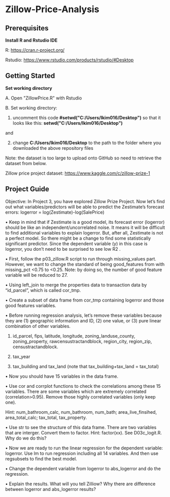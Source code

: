 # Zillow-Price-Analysis

## Prerequisites
**Install R and Rstudio IDE**

R: https://cran.r-project.org/

Rstudio: https://www.rstudio.com/products/rstudio/#Desktop

## Getting Started
**Set working directory**

A. Open "ZillowPrice.R" with Rstudio

B. Set working directory:

1. uncomment this code **#setwd("C:/Users/lkim016/Desktop")** so that it looks like this: **setwd("C:/Users/lkim016/Desktop")**

and

2. change **C:/Users/lkim016/Desktop** to the path to the folder where you downloaded the above repository files

Note: the dataset is too large to upload onto GitHub so need to retrieve the dataset from below.

Zillow price project dataset: https://www.kaggle.com/c/zillow-prize-1

## Project Guide
Objective: In Project 3, you have explored Zillow Prize Project. Now let’s find out what
variables/predictors will be able to predict the Zestimate’s forecast errors:
logerror = log(Zestimate)-log(SalePrice)

• Keep in mind that if Zestimate is a good model, its forecast error (logerror) should be like
an independent/uncorrelated noise. It means it will be difficult to find additional variables
to explain logerror. But, after all, Zestimate is not a perfect model. So there might be a
change to find some statistically significant predictor. Since the dependent variable (y) in
this case is logerror, you don’t need to be surprised to see low R2
.

• First, follow the p03_zillow.R script to run through missing_values part. However, we
want to change the standard of being good_features from with missing_pct <0.75 to
<0.25. Note: by doing so, the number of good feature variable will be reduced to 27.

• Using left_join to merge the properties data to transaction data by “id_parcel”, which is
called cor_tmp.

• Create a subset of data frame from cor_tmp containing logerror and those good features
variables.

• Before running regression analysis, let’s remove these variables because they are (1)
geographic information and ID, (2) one value, or (3) pure linear combination of other
variables.

1. id_parcel, fips, latitude, longitude, zoning_landuse_county, zoning_property,
rawcensustractandblock, region_city, region_zip, censustractandblock.

2. tax_year

3. tax_building and tax_land (note that tax_building+tax_land = tax_total)

• Now you should have 15 variables in the data frame.

• Use cor and corrplot functions to check the correlations among these 15 variables. There
are some variables which are extremely correlated (correlation>0.95). Remove those
highly correlated variables (only keep one).

Hint: num_bathroom_calc, num_bathroom, num_bath; area_live_finsihed, area_total_calc;
tax_total, tax_property.

• Use str to see the structure of this data frame. There are two variables that are interger.
Convert them to factor. Hint: factor(xx). See D03c_logit.R. Why do we do this?

• Now we are ready to run the linear regression for the dependent variable: logerror. Use
lm to run regression including all 14 variables. And then use regsubsets to find the best
model.

• Change the dependent variable from logerror to abs_logerror and do the regression.

• Explain the results. What will you tell Zilliow? Why there are difference between logerror and
abs_logerror results?

